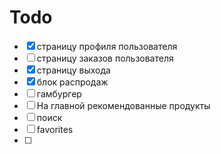 # Todo

- [x] страницу профиля пользователя
- [ ] страницу заказов пользователя
- [x] страницу выхода
- [x] блок распродаж
- [ ] гамбургер
- [ ] На главной рекомендованные продукты
- [ ] поиск
- [ ] favorites
- [ ] 